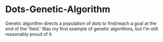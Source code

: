 # Dots-Genetic-Algorithm
Genetic algorithm directs a population of dots to find/reach a goal at the end of the 'field.' Was my first example of genetic algorithms, but I'm still reasonably proud of it.
